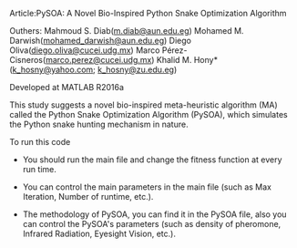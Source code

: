 Article:PySOA: A Novel Bio-Inspired Python Snake Optimization Algorithm

Outhers: 
Mahmoud S. Diab(m.diab@aun.edu.eg)
Mohamed M. Darwish(mohamed_darwish@aun.edu.eg)
Diego Oliva(diego.oliva@cucei.udg.mx)
Marco Pérez-Cisneros(marco.perez@cucei.udg.mx)
Khalid M. Hony*(k_hosny@yahoo.com; k_hosny@zu.edu.eg)

Developed at MATLAB R2016a

 This study suggests a novel bio-inspired meta-heuristic algorithm (MA) called the Python Snake Optimization Algorithm (PySOA), which simulates the Python snake hunting mechanism in nature. 
 
 To run this code
 
- You should run the main file and change the fitness function at every run time.

- You can control the main parameters in the main file (such as Max Iteration, Number of runtime, etc.).
 
- The methodology of PySOA, you can find it in the PySOA file, also you can control the PySOA's parameters (such as density of pheromone, Infrared Radiation, Eyesight Vision, etc.).
